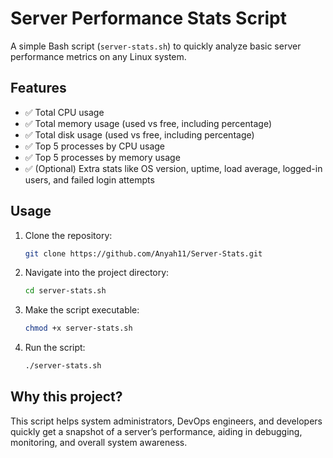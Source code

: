 # Server Performance Stats Script

A simple Bash script (`server-stats.sh`) to quickly analyze basic server performance metrics on any Linux system.

## Features
- ✅ Total CPU usage
- ✅ Total memory usage (used vs free, including percentage)
- ✅ Total disk usage (used vs free, including percentage)
- ✅ Top 5 processes by CPU usage
- ✅ Top 5 processes by memory usage
- ✅ (Optional) Extra stats like OS version, uptime, load average, logged-in users, and failed login attempts

## Usage
1. Clone the repository:
   ```bash
   git clone https://github.com/Anyah11/Server-Stats.git
   ```
2. Navigate into the project directory:
   ```bash
   cd server-stats.sh
   ```
3. Make the script executable:
   ```bash
   chmod +x server-stats.sh
   ```
4. Run the script:
   ```bash
   ./server-stats.sh
   ```

## Why this project?
This script helps system administrators, DevOps engineers, and developers quickly get a snapshot of a server’s performance, aiding in debugging, monitoring, and overall system awareness.
